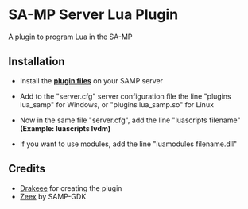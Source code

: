 # SA-MP Server Lua Plugin

A plugin to program Lua in the SA-MP

## Installation

- Install the **[plugin files](https://github.com/FlexodBR/samp-server-lua/releases)** on your SAMP server

- Add to the "server.cfg" server configuration file the line "plugins lua_samp" for Windows, or "plugins lua_samp.so" for Linux

- Now in the same file "server.cfg", add the line "luascripts filename" **(Example: luascripts lvdm)**

- If you want to use modules, add the line "luamodules filename.dll"

## Credits

- [Drakeee](https://github.com/drakeee/samp-plugin-lua) for creating the plugin
- [Zeex](https://github.com/Zeex/sampgdk) by SAMP-GDK
